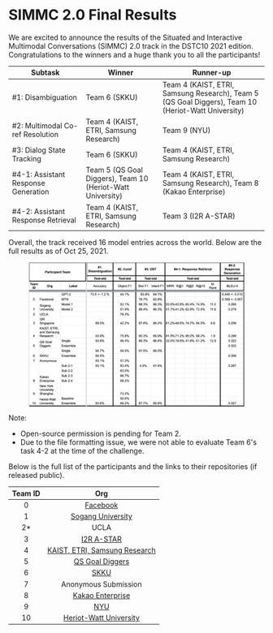 # SIMMC 2.0 Final Results

We are excited to announce the results of the Situated and Interactive Multimodal Conversations (SIMMC) 2.0 track in the DSTC10 2021 edition. Congratulations to the winners and a huge thank you to all the participants!

| Subtask                                       | Winner                                                                           | Runner-up                                                                                          |
|-----------------------------------------------|----------------------------------------------------------------------------------|----------------------------------------------------------------------------------------------------|
| #1: Disambiguation                            | Team 6 (SKKU)                                                                    | Team 4 (KAIST, ETRI, Samsung Research), Team 5 (QS Goal Diggers), Team 10 (Heriot-Watt University) |
| #2: Multimodal Co-ref Resolution              | Team 4 (KAIST, ETRI, Samsung Research)                                           | Team 9 (NYU)                                                                                       |
| #3: Dialog State Tracking                     | Team 6 (SKKU)                                                                    | Team 4 (KAIST, ETRI, Samsung Research)                                                             |
| #4-1: Assistant Response Generation           | Team 5 (QS Goal Diggers), Team 10 (Heriot-Watt University) | Team 4 (KAIST, ETRI, Samsung Research), Team 8 (Kakao Enterprise)                                  |
| #4-2: Assistant Response Retrieval            | Team 4 (KAIST, ETRI, Samsung Research)                      | Team 3 (I2R A-STAR)                                                                                |

Overall, the track received 16 model entries across the world. Below are the full results as of Oct 25, 2021.

<figure>
<img src="./final_results.png" width="800" alt="Final Results of the SIMMC 2.0 Challenge" align="center"> 
</figure>

Note:
* Open-source permission is pending for Team 2.
* Due to the file formatting issue, we were not able to evaluate Team 6's task 4-2 at the time of the challenge. 

Below is the full list of the participants and the links to their repositories (if released public).

| Team ID |              Org              |
|:-------:|:-----------------------------:|
|    0    | [Facebook](https://github.com/facebookresearch/simmc2)                      |
|    1    | [Sogang University](https://github.com/boychaboy/dstc10_simmc2)             |
|    2*   | UCLA                          |
|    3    | [I2R A-STAR](https://github.com/i2r-simmc/i2r-simmc-2021)                    |
|    4    | [KAIST, ETRI, Samsung Research](https://github.com/KAIST-AILab/DSTC10-SIMMC) |
|    5    | [QS Goal Diggers](https://github.com/dataminer996/DSTC10_Track3_QS_Goal_Diggers)               |
|    6    | [SKKU](https://github.com/Verylovenlp/SKKU_SIMMC2.0)                          |
|    7    | Anonymous Submission        |
|    8    | [Kakao Enterprise](https://github.com/rungjoo/simmc2.0)              |
|    9    | [NYU](https://github.com/i-need-sleep/MMCoref)                           |
|    10   | [Heriot-Watt University](https://github.com/Bhathiya-hw/simmc2)        |
